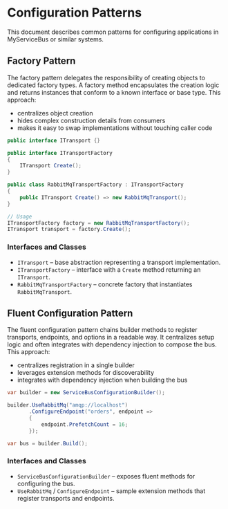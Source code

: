 # Configuration Patterns

This document describes common patterns for configuring applications in MyServiceBus or similar systems.

## Factory Pattern

The factory pattern delegates the responsibility of creating objects to dedicated factory types. A factory method encapsulates the creation logic and returns instances that conform to a known interface or base type. This approach:

- centralizes object creation
- hides complex construction details from consumers
- makes it easy to swap implementations without touching caller code

```csharp
public interface ITransport {}

public interface ITransportFactory
{
    ITransport Create();
}

public class RabbitMqTransportFactory : ITransportFactory
{
    public ITransport Create() => new RabbitMqTransport();
}

// Usage
ITransportFactory factory = new RabbitMqTransportFactory();
ITransport transport = factory.Create();
```

### Interfaces and Classes

- `ITransport` – base abstraction representing a transport implementation.
- `ITransportFactory` – interface with a `Create` method returning an `ITransport`.
- `RabbitMqTransportFactory` – concrete factory that instantiates `RabbitMqTransport`.

## Fluent Configuration Pattern

The fluent configuration pattern chains builder methods to register transports, endpoints, and options in a readable way. It centralizes setup logic and often integrates with dependency injection to compose the bus. This approach:

- centralizes registration in a single builder
- leverages extension methods for discoverability
- integrates with dependency injection when building the bus

```csharp
var builder = new ServiceBusConfigurationBuilder();

builder.UseRabbitMq("amqp://localhost")
       .ConfigureEndpoint("orders", endpoint =>
       {
           endpoint.PrefetchCount = 16;
       });

var bus = builder.Build();
```

### Interfaces and Classes

- `ServiceBusConfigurationBuilder` – exposes fluent methods for configuring the bus.
- `UseRabbitMq` / `ConfigureEndpoint` – sample extension methods that register transports and endpoints.

